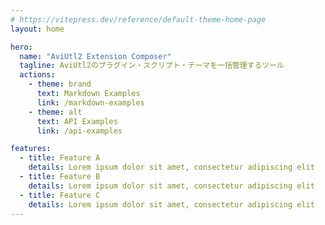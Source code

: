 ```yaml
---
# https://vitepress.dev/reference/default-theme-home-page
layout: home

hero:
  name: "AviUtl2 Extension Composer"
  tagline: AviUtl2のプラグイン・スクリプト・テーマを一括管理するツール
  actions:
    - theme: brand
      text: Markdown Examples
      link: /markdown-examples
    - theme: alt
      text: API Examples
      link: /api-examples

features:
  - title: Feature A
    details: Lorem ipsum dolor sit amet, consectetur adipiscing elit
  - title: Feature B
    details: Lorem ipsum dolor sit amet, consectetur adipiscing elit
  - title: Feature C
    details: Lorem ipsum dolor sit amet, consectetur adipiscing elit
---
```

